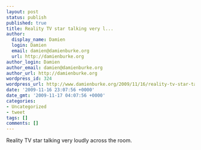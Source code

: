 ```yaml
---
layout: post
status: publish
published: true
title: Reality TV star talking very l...
author:
  display_name: Damien
  login: Damien
  email: damien@damienburke.org
  url: http://damienburke.org
author_login: Damien
author_email: damien@damienburke.org
author_url: http://damienburke.org
wordpress_id: 324
wordpress_url: http://www.damienburke.org/2009/11/16/reality-tv-star-talking-very-l/
date: '2009-11-16 23:07:56 +0000'
date_gmt: '2009-11-17 04:07:56 +0000'
categories:
- Uncategorized
- tweet
tags: []
comments: []
---
```

<p>Reality TV star talking very loudly across the room.</p>
